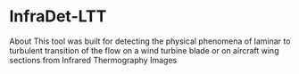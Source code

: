 # InfraDet-LTT
About This tool was built for detecting the physical phenomena of laminar to turbulent transition of the flow on a wind turbine blade or on aircraft wing sections from Infrared Thermography Images
